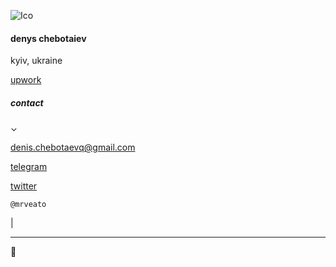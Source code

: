 ![Ico](https://www.upwork.com/profile-portraits/c1GLyb2cCqDM1ZJvWAWXxvWlKOeYj2HBFbMVqYSEuczxtBxrhiePSvbdDFVW17BBee)
#### denys chebotaiev
kyiv, ukraine

[upwork](https://www.upwork.com/freelancers/mrveato)

##### contact
⌄

[denis.chebotaevq@gmail.com](mailto:denis.chebotaevq@gmail.com)

[telegram](https://t.me/mrveato)

[twitter](https://twitter.com/MrVeato)

`@mrveato`

<span class="blinking-cursor">|</span>

* * *

🗿
